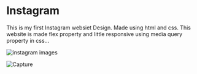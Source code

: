 # Instagram
This is my first Instagram websiet Design. Made using html and css. This website is made flex property and little responsive using media query property in css...

![instagram images](https://user-images.githubusercontent.com/90317197/151653049-d8201fc1-cb5d-44f1-a000-f49c903ef168.JPG)

![Capture](https://user-images.githubusercontent.com/90317197/151653192-57ed8bde-c545-4e68-a351-56d749089d20.JPG)








